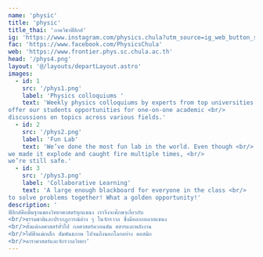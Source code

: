 ```yaml
---
name: 'physic'
title: 'physic'
title_thai: 'ภาควิชาฟิสิกส์'
ig: 'https://www.instagram.com/physics.chula?utm_source=ig_web_button_share_sheet&igsh=ZDNlZDc0MzIxNw=='
fac: 'https://www.facebook.com/PhysicsChula'
web: 'https://www.frontier.phys.sc.chula.ac.th'
head: '/phys4.png'
layout: '@/layouts/departLayout.astro'
images:
  - id: 1
    src: '/phys1.png'
    label: 'Physics colloquiums '
    text: 'Weekly physics colloquiums by experts from top universities <br/>
offer our students opportunities for one-on-one academic <br/>
discussions on topics across various fields.'
  - id: 2
    src: '/phys2.png'
    label: 'Fun Lab'
    text: 'We’ve done the most fun lab in the world. Even though <br/>
we made it explode and caught fire multiple times, <br/>
we’re still safe.'
  - id: 3
    src: '/phys3.png'
    label: 'Collaborative Learning'
    text: 'A large enough blackboard for everyone in the class <br/>
to solve problems together! What a golden opportunity!'
description: '
ฟิสิกส์คือพื้นฐานของวิทยาศาสตร์ทุกแขนง เราจึงจะศึกษาเกี่ยวกับ
<br/>ธรรมชาติและปรากฏการณ์ต่าง ๆ ในจักรวาล ซึ่งมีหลากหลายแขนง
<br/>ตั้งแต่กลศาสตร์ทั่วไป กลศาสตร์ควอนตัม สสารและพลังงาน
<br/>ไฟฟ้าแม่เหล็ก สัมพันธภาพ ไปจนถึงนอกโลกอย่าง คอสมิก
<br/>ดาราศาสตร์และจักรวาลวิทยา'
---
```

